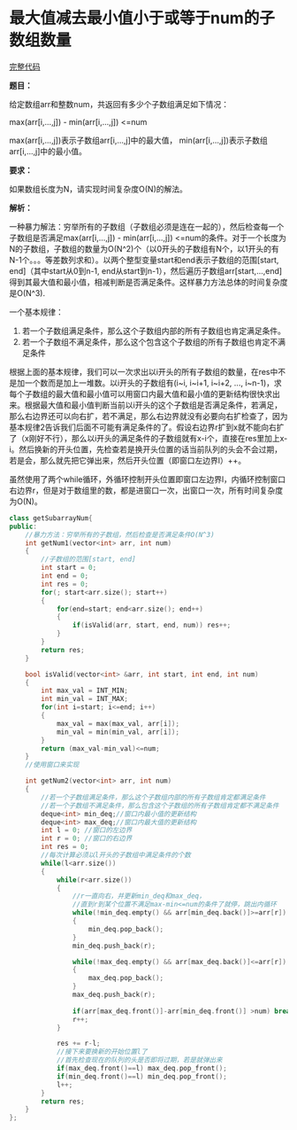 # 最大值减去最小值小于或等于num的子数组数量
[完整代码](https://github.com/ludandandan/Programmer-interview-guide/blob/master/Chapter01_AdvancedVideo/getSubarrayNum.cpp)

**题目：**

给定数组arr和整数num，共返回有多少个子数组满足如下情况：

max(arr[i,...,j]) - min(arr[i,...,j]) <=num

max(arr[i,...,j])表示子数组arr[i,...,j]中的最大值， min(arr[i,...,j])表示子数组arr[i,...,j]中的最小值。

**要求：**

如果数组长度为N，请实现时间复杂度O(N)的解法。


**解析：**

一种暴力解法：穷举所有的子数组（子数组必须是连在一起的），然后检查每一个子数组是否满足max(arr[i,...,j]) - min(arr[i,...,j]) <=num的条件。对于一个长度为N的子数组，子数组的数量为O(N^2)个（以0开头的子数组有N个，以1开头的有N-1个。。。等差数列求和）。以两个整型变量start和end表示子数组的范围[start, end]（其中start从0到n-1, end从start到n-1），然后遍历子数组arr[start,...,end]得到其最大值和最小值，相减判断是否满足条件。这样暴力方法总体的时间复杂度是O(N^3).

一个基本规律：
1. 若一个子数组满足条件，那么这个子数组内部的所有子数组也肯定满足条件。
2. 若一个子数组不满足条件，那么这个包含这个子数组的所有子数组也肯定不满足条件
   
根据上面的基本规律，我们可以一次求出以i开头的所有子数组的数量，在res中不是加一个数而是加上一堆数。以i开头的子数组有(i~i, i~i+1, i~i+2, ..., i~n-1)，求每个子数组的最大值和最小值可以用窗口内最大值和最小值的更新结构很快求出来。根据最大值和最小值判断当前以i开头的这个子数组是否满足条件，若满足，那么右边界还可以向右扩，若不满足，那么右边界就没有必要向右扩检查了，因为基本规律2告诉我们后面不可能有满足条件的了。假设右边界r扩到x就不能向右扩了（x刚好不行），那么以i开头的满足条件的子数组就有x-i个，直接在res里加上x-i。然后换新的开头位置，先检查若是换开头位置的话当前队列的头会不会过期，若是会，那么就先把它弹出来，然后开头位置（即窗口左边界l）++。

虽然使用了两个while循环，外循环控制开头位置即窗口左边界l，内循环控制窗口右边界r，但是对于数组里的数，都是进窗口一次，出窗口一次，所有时间复杂度为O(N)。


```c++
class getSubarrayNum{
public:
    //暴力方法：穷举所有的子数组，然后检查是否满足条件O(N^3)
    int getNum1(vector<int> arr, int num)
    {
        //子数组的范围[start, end]
        int start = 0;
        int end = 0;
        int res = 0;
        for(; start<arr.size(); start++)
        {
            for(end=start; end<arr.size(); end++)
            {
                if(isValid(arr, start, end, num)) res++;
            }
        }
        return res;
    }

    bool isValid(vector<int> &arr, int start, int end, int num)
    {
        int max_val = INT_MIN;
        int min_val = INT_MAX;
        for(int i=start; i<=end; i++)
        {
            max_val = max(max_val, arr[i]);
            min_val = min(min_val, arr[i]);
        }
        return (max_val-min_val)<=num;
    }
    //使用窗口来实现

    int getNum2(vector<int> arr, int num)
    {
        //若一个子数组满足条件，那么这个子数组内部的所有子数组肯定都满足条件
        //若一个子数组不满足条件，那么包含这个子数组的所有子数组肯定都不满足条件
        deque<int> min_deq;//窗口内最小值的更新结构
        deque<int> max_deq;//窗口内最大值的更新结构
        int l = 0; //窗口的左边界
        int r = 0; //窗口的右边界
        int res = 0;
        //每次计算必须以l开头的子数组中满足条件的个数
        while(l<arr.size())
        {
            while(r<arr.size())
            {
                //r一直向右，并更新min_deq和max_deq，
                //直到r到某个位置不满足max-min<=num的条件了就停，跳出内循环
                while(!min_deq.empty() && arr[min_deq.back()]>=arr[r])
                {
                    min_deq.pop_back();
                }
                min_deq.push_back(r);

                while(!max_deq.empty() && arr[max_deq.back()]<=arr[r])
                {
                    max_deq.pop_back();
                }
                max_deq.push_back(r);
                
                if(arr[max_deq.front()]-arr[min_deq.front()] >num) break;
                r++;
            }

            res += r-l;
            //接下来要换新的开始位置l了
            //首先检查现在的队列的头是否即将过期，若是就弹出来
            if(max_deq.front()==l) max_deq.pop_front();
            if(min_deq.front()==l) min_deq.pop_front();
            l++;
        }
        return res;
    }
};
```